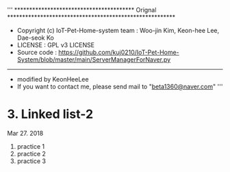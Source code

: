 '''
**************************************** Orignal ******************************************************** 
* Copyright (c) IoT-Pet-Home-system team : Woo-jin Kim, Keon-hee Lee, Dae-seok Ko
* LICENSE : GPL v3 LICENSE   
* Source code : https://github.com/kuj0210/IoT-Pet-Home-System/blob/master/main/ServerManagerForNaver.py
*********************************************************************************************************

* modified by KeonHeeLee
* If you want to contact me, please send mail to "beta1360@naver.com"
'''

# 3. Linked list-2

Mar 27. 2018

1. practice 1
2. practice 2
3. practice 3
